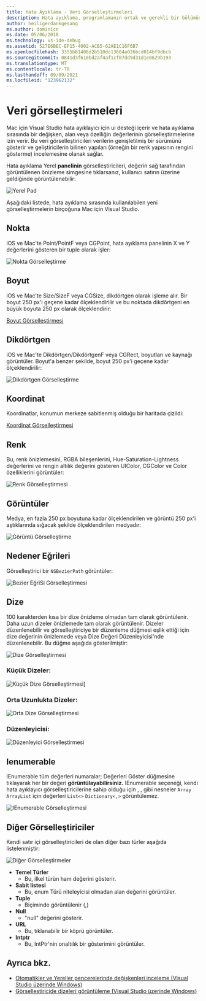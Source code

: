 ```yaml
---
title: Hata Ayıklama - Veri Görselleştirmeleri
description: Hata ayıklama, programlamanın ortak ve gerekli bir bölümüdür. Mac için Visual Studio, hata ayıklamayı kolaylaştıran bir özellik paketi içerir. Bu makalede, hata ayıklayıcısında nesneleri incelerken görüntülen 7.000 veri görselleştirmesi inceler.
author: heiligerdankgesang
ms.author: dominicn
ms.date: 05/06/2018
ms.technology: vs-ide-debug
ms.assetid: 527E6BEC-EF15-4002-ACB5-62AE1C16F6B7
ms.openlocfilehash: 3355b81406d2b510dc13604a026bcd014bf9dbcb
ms.sourcegitcommit: 0841d3f610bd2af4af1cf07dd9d31d1e0629b193
ms.translationtype: MT
ms.contentlocale: tr-TR
ms.lasthandoff: 09/09/2021
ms.locfileid: "123962132"
---
```

# <a name="data-visualizations"></a>Veri görselleştirmeleri

Mac için Visual Studio hata ayıklayıcı için ui desteği içerir ve hata ayıklama sırasında bir değişken, alan veya özelliğin değerlerinin görselleştirmelerine izin verir. Bu veri görselleştiricileri verilerin genişletilmiş bir sürümünü gösterir ve geliştiricilerin bilinen yapıları (örneğin bir renk yapısının rengini gösterme) incelemesine olanak sağlar.

Hata ayıklama Yerel  **panelinin** görselleştiricileri, değerin sağ tarafından görüntülenen önizleme simgesine tıklarsanız, kullanıcı satırın üzerine geldiğinde görüntülenebilir:

![Yerel Pad](media/data-visualizations-image9.png)

Aşağıdaki listede, hata ayıklama sırasında kullanılabilen yeni görselleştirmelerin birçoğuna Mac için Visual Studio.

## <a name="point"></a>Nokta
iOS ve Mac'te Point/PointF veya CGPoint, hata ayıklama panelinin X ve Y değerlerini gösteren bir tuple olarak işler:

![Nokta Görselleştirme](media/data-visualizations-image10.png)

## <a name="size"></a>Boyut
iOS ve Mac'te Size/SizeF veya CGSize, dikdörtgen olarak işleme alır. Bir boyut 250 px'i geçene kadar ölçeklendirilir ve bu noktada dikdörtgeni en büyük boyuta 250 px olarak ölçeklendirir:

[Boyut Görselleştirmesi](media/data-visualizations-image11.png)

## <a name="rectangle"></a>Dikdörtgen
iOS ve Mac'te Dikdörtgen/DikdörtgenF veya CGRect, boyutları ve kaynağı görüntüler. Boyut'a benzer şekilde, boyut 250 px'i geçene kadar ölçeklendirilir:

![Dikdörtgen Görselleştirme](media/data-visualizations-image12.png)

## <a name="coordinate"></a>Koordinat
Koordinatlar, konumun merkeze sabitlenmiş olduğu bir haritada çizildi:

[Koordinat Görselleştirmesi](media/data-visualizations-image13.png)

## <a name="color"></a>Renk
Bu, renk önizlemesini, RGBA bileşenlerini, Hue-Saturation-Lightness değerlerini ve rengin altılık değerini gösteren UIColor, CGColor ve Color özelliklerini görüntüler:

![Renk Görselleştirmesi](media/data-visualizations-image14.png)

## <a name="images"></a>Görüntüler

Medya, en fazla 250 px boyutuna kadar ölçeklendirilen ve görüntü 250 px'i aştıklarında sığacak şekilde ölçeklendirilen medyadır:

![Görüntü Görselleştirme](media/data-visualizations-image15.png)

## <a name="bezier-curves"></a>Nedener Eğrileri

Görselleştirici bir `NSBezierPath` görüntüler:

![Bezier EğriSi Görselleştirmesi](media/data-visualizations-image16.png)

## <a name="string"></a>Dize

100 karakterden kısa bir dize önizleme olmadan tam olarak görüntülenir. Daha uzun dizeler önizlemede tam olarak görüntülenir. Dizeler düzenlenebilir ve görselleştiriciye bir düzenleme düğmesi eşlik ettiği için dize değerinin önizlemede veya Dize Değeri Düzenleyicisi'nde düzenlenebilir. Bu düğme aşağıda gösterilmiştir:

![Dize Görselleştirmesi](media/data-visualizations-image17.png)

### <a name="small-strings"></a>Küçük Dizeler:
![Küçük Dize Görselleştirmesi](media/data-visualizations-image18.png)]

### <a name="medium-length-strings"></a>Orta Uzunlukta Dizeler:
![Orta Dize Görselleştirmesi](media/data-visualizations-image19.png)

### <a name="editor"></a>Düzenleyicisi:

![Düzenleyici Görselleştirmesi](media/data-visualizations-image21.png)

## <a name="ienumerable"></a>Ienumerable

IEnumerable tüm değerleri numaralar; Değerleri Göster düğmesine tıklayarak her bir değeri **görüntülayabilirsiniz.** IEnumerable seçeneği, kendi hata ayıklayıcı görselleştiricilerine sahip olduğu için , , gibi nesneler `Array` `ArrayList` için değerleri `List<>` `Dictionary<,>` görüntülemez.

![IEnumerable Görselleştirmesi](media/data-visualizations-image22.png)

## <a name="other-visualizers"></a>Diğer Görselleştiriciler

Kendi satır içi görselleştiricileri de olan diğer bazı türler aşağıda listelenmiştir:

![Diğer Görselleştirmeler](media/data-visualizations-image23.png)

* **Temel Türler**
  * Bu, ilkel türün ham değerini gösterir.
* **Sabit listesi**
  * Bu, enum Türü niteleyicisi olmadan alan değerini görüntüler.
* **Tuple**
  * Biçiminde görüntülenir (,)
* **Null**
  * "null" değerini gösterir.
* **URL**
  * Bu, tıklanabilir bir köprü görüntüler.
* **Intptr**
  * Bu, IntPtr'nin onaltılık bir gösterimini görüntüler.

## <a name="see-also"></a>Ayrıca bkz.

- [Otomatikler ve Yereller pencerelerinde değişkenleri inceleme (Visual Studio üzerinde Windows)](/visualstudio/debugger/autos-and-locals-windows)
- [Görselleştiricide dizeleri görüntüleme (Visual Studio üzerinde Windows)](/visualstudio/debugger/string-visualizer-dialog-box)